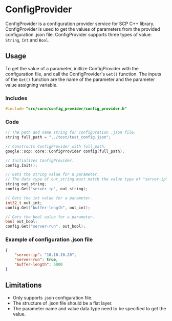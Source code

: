 # ConfigProvider

ConfigProvider is a configuration provider service for SCP C++ library. ConfigProvider is used to
get the values of parameters from the provided configuration .json file. ConfigProvider supports
three types of value: `String`, `Int` and `Bool`.

## Usage

To get the value of a parameter, initlize ConfigProvider with the configuration file, and call the
ConfigProvider's `Get()` function. The inputs of the `Get()` function are the name of the parameter
and the parameter value assigning variable.

### Includes

```cpp
#include "src/core/config_provider/config_provider.h"
```

### Code

```cpp
// The path and name string for configuration .json file.
string full_path = "../test/test_config.json";

// Constructs ConfigProvider with full_path.
google::scp::core::ConfigProvider config(full_path);

// Initializes ConfigProvider.
config.Init();

// Gets the string value for a parameter.
// The data type of out_string must match the value type of "server-ip".
string out_string;
config.Get("server-ip", out_string);

// Gets the int value for a parameter.
int32_t out_int;
config.Get("buffer-length", out_int);

// Gets the bool value for a parameter.
bool out_bool;
config.Get("server-run", out_bool);
```

### Example of configuration .json file

```json
{
    "server-ip": "10.10.10.20",
    "server-run": true,
    "buffer-length": 5000
}
```

## Limitations

-   Only supports .json configuration file.
-   The structure of .json file should be a flat layer.
-   The parameter name and value data type need to be specified to get the value.
